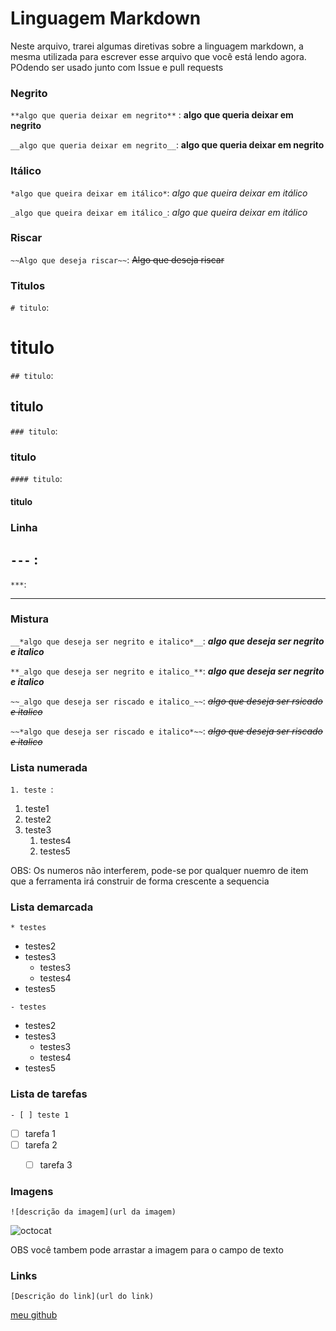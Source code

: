 # Linguagem Markdown

Neste arquivo, trarei algumas diretivas sobre a linguagem markdown, a mesma utilizada para escrever esse arquivo que você está lendo agora. POdendo ser usado junto com Issue e pull requests

### Negrito
`**algo que queria deixar em negrito**` : **algo que queria deixar em negrito**

`__algo que queria deixar em negrito__`: __algo que queria deixar em negrito__

### Itálico
`*algo que queira deixar em itálico*`: *algo que queira deixar em itálico*

`_algo que queira deixar em itálico_`: _algo que queira deixar em itálico_

### Riscar
`~~Algo que deseja riscar~~`: ~~Algo que deseja riscar~~

### Titulos
`# titulo`: 
# titulo

`## titulo`:
## titulo

`### titulo`:
### titulo

`#### titulo`:
#### titulo

### Linha
`---` : 
---

`***`: 
***

### Mistura 
`__*algo que deseja ser negrito e italico*__`: __*algo que deseja ser negrito e italico*__

`**_algo que deseja ser negrito e italico_**`: **_algo que deseja ser negrito e italico_**

`~~_algo que deseja ser riscado e italico_~~`: ~~_algo que deseja ser rsicado e italico_~~

`~~*algo que deseja ser riscado e italico*~~`: ~~*algo que deseja ser riscado e italico*~~

### Lista numerada
`1. teste `: 
1. teste1
2. teste2
3. teste3
   1. testes4 
   2. testes5

OBS: Os numeros não interferem, pode-se por qualquer nuemro de item que a ferramenta irá construir de forma crescente a sequencia

### Lista demarcada
`* testes `
* testes2
* testes3
   * testes3
   * testes4
 * testes5



`- testes `
- testes2
- testes3
   - testes3
   - testes4
 - testes5


### Lista de tarefas
`- [ ] teste 1`
- [ ] tarefa 1
- [ ] tarefa 2
   - [ ] tarefa 3 


### Imagens
`![descrição da imagem](url da imagem)`

![octocat](https://octodex.github.com/images/manufacturetocat.png)

OBS você tambem pode arrastar a imagem para o campo de texto

### Links
`[Descrição do link](url do link)`

[meu github](https://github.com/Kayre-Scott-Primon)


